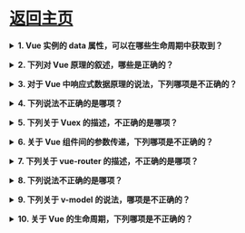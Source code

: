 # [返回主页](https://github.com/yisainan/web-interview/blob/master/README.md)

<b><details><summary>1. Vue 实例的 data 属性，可以在哪些生命周期中获取到？</summary></b>

``` 
A. beforeCreate
B. created
C. beforeMount
D. mounted
```

正确答案》BCD

</details>

<b><details><summary>2. 下列对 Vue 原理的叙述，哪些是正确的？</summary></b>

``` 
A. Vue 中的数组变更通知，通过拦截数组操作方法而实现
B. 编译器目标是创建渲染函数，渲染函数执行后将得到 VNode 树
C. 组件内 data 发生变化时会通知其对应 watcher，执行异步更新
D. patching 算法首先进行同层级比较，可能执行的操作是节点的增加、删除和更新
```

正确答案》 ABCD

</details>

<b><details><summary>3. 对于 Vue 中响应式数据原理的说法，下列哪项是不正确的？ </summary></b>

``` 
A. 采用数据劫持方式，即 Object. defineProperty() 劫持 data 中各属性，实现响应式数据
B. 视图中的变化会通过 watcher 更新 data 中的数据
C. 若 data 中某属性多次发生变化，watcher 仅会进入更新队列一次
D. 通过编译过程进行依赖收集
```

正确答案》BD

</details>

<b><details><summary>4. 下列说法不正确的是哪项？ </summary></b>

``` 
A. key 的作用主要是为了高效地更新虚拟 DOM
B. 若指定了组件的 template 选项，render 函数不会执行
C. 使用 vm. n e x t T i c k 可 以 确 保 获 得 D O M 异 步 更 新 的 结 果 D . 若 没 有 e l 选 项 ， v m . nextTick 可以确保获得 DOM 异步更新的结果 D. 若没有 el 选项，vm. nextTick可以确保获得DOM异步更新的结果D. 若没有el选项，vm. mount(dom) 可将 Vue 实例挂载于指定元素上
```

正确答案》B

</details>

<b><details><summary>5. 下列关于 Vuex 的描述，不正确的是哪项？ </summary></b>

``` 
A. Vuex 通过 Vue 实现响应式状态，因此只能用于 Vue
B. Vuex 是一个状态管理模式
C. Vuex 主要用于多视图间状态全局共享与管理
D. 在 Vuex 中改变状态，可以通过 mutations 和 actions
```

正确答案》D

</details>

<b><details><summary>6. 关于 Vue 组件间的参数传递，下列哪项是不正确的？</summary></b>

``` 
A. 若子组件给父组件传值，可使用 $emit 方法
B. 祖孙组件之间可以使用 provide 和 inject 方式跨层级相互传值
C. 若子组件使用 $emit(‘say’) 派发事件，父组件可使用 @say 监听
D. 若父组件给子组件传值，子组件可通过 props 接受数据
```
正确答案》B

</details>

<b><details><summary>7. 下列关于 vue-router 的描述，不正确的是哪项？ </summary></b>

``` 
A. vue-router 的常用模式有 hash 和 history 两种
B. 可通过 addRoutes 方法动态添加路由
C. 可通过 beforeEnter 对单个组件进行路由守卫
D. vue-router 借助 Vue 实现响应式的路由，因此只能用于 Vue
```

正确答案》 C

</details>

<b><details><summary>8. 下列说法不正确的是哪项？ </summary></b>

``` 
A. 可通过 this. p a r e n t 查 找 当 前 组 件 的 父 组 件 
B. 可 使 用 t h i s . parent 查找当前组件的父组件 B. 可使用 this. parent查找当前组件的父组件B. 可使用this. refs 查找命名子组件
C. 可使用 this. $children 按顺序查找当前组件的直接子组件
D. 可使用 $root 查找根组件，并可配合 children 遍历全部组件
```

正确答案》C

</details>

<b><details><summary>9. 下列关于 v-model 的说法，哪项是不正确的？</summary></b>

``` 
A. v-model 能实现双向绑定
B. v-model 本质上是语法糖，它负责监听用户的输入事件以更新数据
C. v-model 是内置指令，不能用在自定义组件上
D. 对 input 使用 v-model，实际上是指定其 :value 和 :input
```

正确答案》C

</details>

<b><details><summary>10. 关于 Vue 的生命周期，下列哪项是不正确的？</summary></b>

``` 
A. DOM 渲染在 mounted 中就已经完成了
B. Vue 实例从创建到销毁的过程，就是生命周期
C. created 表示完成数据观测、属性和方法的运算和初始化事件，此时 $el 属性还未显示出来
D. 页面首次加载过程中，会依次触发 beforeCreate，created，beforeMount，mounted，beforeUpdate，updated
```

正确答案》D

</details>
